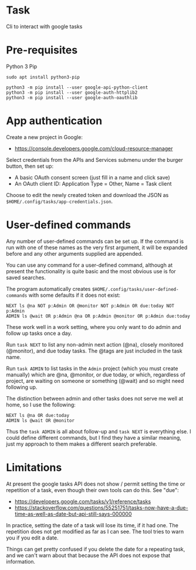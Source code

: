 Task
====

Cli to interact with google tasks

Pre-requisites
==============

Python 3 Pip

~~~
sudo apt install python3-pip
~~~

~~~
python3 -m pip install --user google-api-python-client
python3 -m pip install --user google-auth-httplib2
python3 -m pip install --user google-auth-oauthlib
~~~

App authentication
===================

Create a new project in Google:

* https://console.developers.google.com/cloud-resource-manager

Select credentials from the APIs and Services submenu under the burger
button, then set up:

* A basic OAuth consent screen (just fill in a name and click save)
* An OAuth client ID: Application Type = Other, Name = Task client

Choose to edit the newly created token and download the JSON as
`$HOME/.config/tasks/app-credentials.json`.

User-defined commands
=====================

Any number of user-defined commands can be set up. If the command
is run with one of these names as the very first argument, it will be
expanded before and any other arguments supplied are appended.

You can use any command for a user-defined command, although at present
the functionality is quite basic and the most obvious use is for saved
searches.

The program automatically creates `$HOME/.config/tasks/user-defined-commands`
with some defaults if it does not exist:

```
NEXT ls @na NOT p:Admin OR @monitor NOT p:Admin OR due:today NOT p:Admin
ADMIN ls @wait OR p:Admin @na OR p:Admin @monitor OR p:Admin due:today
```

These work well in a work setting, where you only want to do admin and follow
up tasks once a day.

Run `task NEXT` to list any non-admin next action (@na),
closely monitored (@monitor), and due today tasks.
The @tags are just included in the task name.

Run `task ADMIN` to list tasks in the `Admin` project (which you must create
manually) which are @na, @monitor, or due today, or which, regardless
of project, are waiting on someone or something (@wait) and so might need
following up.

The distinction between admin and other tasks does not serve me well at home,
so I use the following:

```
NEXT ls @na OR due:today
ADMIN ls @wait OR @monitor
```

Thus the `task ADMIN` is all about follow-up and `task NEXT` is everything
else. I could define different commands, but I find they have a similar
meaning, just my approach to them makes a different search preferable.

Limitations
===========

At present the google tasks API does not show / permit setting the
time or repetition of a task, even though their own tools can do this.
See "due":

* https://developers.google.com/tasks/v1/reference/tasks
* https://stackoverflow.com/questions/55251751/tasks-now-have-a-due-time-as-well-as-date-but-api-still-says-000000

In practice, setting the date of a task will lose its time, if it
had one. The repetition does not get modified as far as I can see.
The tool tries to warn you if you edit a date.

Things can get pretty confused if you delete the date for a
repeating task, and we can't warn about that because the API does not
expose that information.
